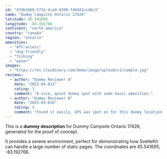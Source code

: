 ```yaml
---
id: "d7db3d68-571b-4ca9-8209-fd6d41ccd6c3"
name: "Dummy Campsite Ontario 17426"
latitude: 45.541695
longitude: -83.192766
continent: "north-america"
country: "canada"
region: "ontario"
amenities:
  - "ATV-access"
  - "dog-friendly"
  - "fishing"
  - "water"
images:
  - "https://res.cloudinary.com/demo/image/upload/v1/sample.jpg"
reviews:
  - author: "Dummy Reviewer A"
    date: "2025-04-013"
    rating: 3
    comment: "A nice, quiet dummy spot with some basic amenities."
  - author: "Dummy Reviewer B"
    date: "2025-03-016"
    rating: 4
    comment: "Found it easily. GPS was spot on for this dummy location."
---
```


This is a **dummy description** for Dummy Campsite Ontario 17426, generated for the proof of concept.

It provides a serene environment, perfect for demonstrating how SvelteKit can handle a large number of static pages. The coordinates are 45.541695, -83.192766.
